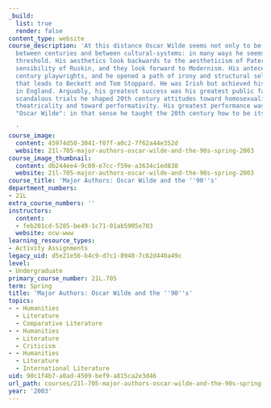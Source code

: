 ```yaml
---
_build:
  list: true
  render: false
content_type: website
course_description: 'At this distance Oscar Wilde seems not only to be on the threshold
  between centuries and between cultural-systems: in many ways he seems to be the
  threshold. His aesthetics look backwards to the aestheticism of Pater and the moral
  sensibility of Ruskin, and they look forward to Modernism. His antecedents are 18th
  century playwrights, and he opened a path of irony and structural self-reflexivity
  that leads to Beckett and Tom Stoppard. He was Irish but achieved his great successes
  in England. Arguably, his greatest success was his greatest public failure: in his
  scandalous trials he shaped 20th century attitudes toward homosexuality and toward
  theatricality and toward performativity. His greatest performance was the role of
  "Oscar Wilde": in that sense he taught the 20th century how to be itself.

  '
course_image:
  content: 45974d50-3041-f07f-a0c2-7f62a44e352d
  website: 21l-705-major-authors-oscar-wilde-and-the-90s-spring-2003
course_image_thumbnail:
  content: db244ee4-9c09-e7cc-f59e-a3634c1ed838
  website: 21l-705-major-authors-oscar-wilde-and-the-90s-spring-2003
course_title: 'Major Authors: Oscar Wilde and the ''90''s'
department_numbers:
- 21L
extra_course_numbers: ''
instructors:
  content:
  - feb201cd-5285-be49-1c71-01ab5905e703
  website: ocw-www
learning_resource_types:
- Activity Assignments
legacy_uid: d5e21e56-b4c9-d7c1-8940-7c62d440a49c
level:
- Undergraduate
primary_course_number: 21L.705
term: Spring
title: 'Major Authors: Oscar Wilde and the ''90''s'
topics:
- - Humanities
  - Literature
  - Comparative Literature
- - Humanities
  - Literature
  - Criticism
- - Humanities
  - Literature
  - International Literature
uid: 90c1f4b7-a0ad-4509-bef9-a815ca2e3d46
url_path: courses/21l-705-major-authors-oscar-wilde-and-the-90s-spring-2003
year: '2003'
---
```

